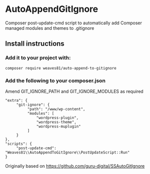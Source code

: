 # AutoAppendGitIgnore
Composer post-update-cmd script to automatically add Composer managed modules and themes to .gitignore

## Install instructions
### Add it to your project with:
`composer require weaves81/auto-append-to-gitignore`
### Add the following to your composer.json
Amend GIT_IGNORE_PATH and GIT_IGNORE_MODULES as required
```
"extra": {
     "git-ignore": {
          "path": "/www/wp-content",
          "modules": [
              "wordpress-plugin",
              "wordpress-theme",
              "wordpress-muplugin"
          ]
     }
},
"scripts": {
     "post-update-cmd": "Weaves81\\AutoAppendToGitIgnore\\PostUpdateScript::Run"
}
```
Originally based on https://github.com/guru-digital/SSAutoGitIgnore
